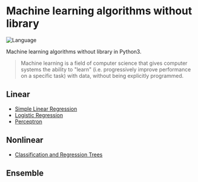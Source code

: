 # Machine learning algorithms without library

![Language](https://img.shields.io/badge/language-Python3-blue.svg?style=flat)

Machine learning algorithms without library in Python3.

>Machine learning is a field of computer science that gives computer systems the ability to "learn" (i.e. progressively improve performance on a specific task) with data, without being explicitly programmed.

## Linear
* [Simple Linear Regression](./Simple_Linear_Regression/)
* [Logistic Regression](./Logistic_Regression/)
* [Perceptron](./Perceptron/)

## Nonlinear
* [Classification and Regression Trees](./Classification_and_Regression_Trees/)

## Ensemble